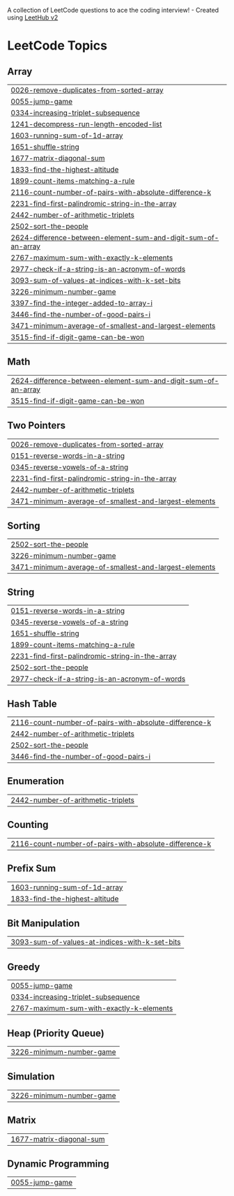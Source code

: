 A collection of LeetCode questions to ace the coding interview! - Created using [LeetHub v2](https://github.com/arunbhardwaj/LeetHub-2.0)
<!---LeetCode Topics Start-->
# LeetCode Topics
## Array
|  |
| ------- |
| [0026-remove-duplicates-from-sorted-array](https://github.com/beast-45/Leetcode/tree/master/0026-remove-duplicates-from-sorted-array) |
| [0055-jump-game](https://github.com/beast-45/Leetcode/tree/master/0055-jump-game) |
| [0334-increasing-triplet-subsequence](https://github.com/beast-45/Leetcode/tree/master/0334-increasing-triplet-subsequence) |
| [1241-decompress-run-length-encoded-list](https://github.com/beast-45/Leetcode/tree/master/1241-decompress-run-length-encoded-list) |
| [1603-running-sum-of-1d-array](https://github.com/beast-45/Leetcode/tree/master/1603-running-sum-of-1d-array) |
| [1651-shuffle-string](https://github.com/beast-45/Leetcode/tree/master/1651-shuffle-string) |
| [1677-matrix-diagonal-sum](https://github.com/beast-45/Leetcode/tree/master/1677-matrix-diagonal-sum) |
| [1833-find-the-highest-altitude](https://github.com/beast-45/Leetcode/tree/master/1833-find-the-highest-altitude) |
| [1899-count-items-matching-a-rule](https://github.com/beast-45/Leetcode/tree/master/1899-count-items-matching-a-rule) |
| [2116-count-number-of-pairs-with-absolute-difference-k](https://github.com/beast-45/Leetcode/tree/master/2116-count-number-of-pairs-with-absolute-difference-k) |
| [2231-find-first-palindromic-string-in-the-array](https://github.com/beast-45/Leetcode/tree/master/2231-find-first-palindromic-string-in-the-array) |
| [2442-number-of-arithmetic-triplets](https://github.com/beast-45/Leetcode/tree/master/2442-number-of-arithmetic-triplets) |
| [2502-sort-the-people](https://github.com/beast-45/Leetcode/tree/master/2502-sort-the-people) |
| [2624-difference-between-element-sum-and-digit-sum-of-an-array](https://github.com/beast-45/Leetcode/tree/master/2624-difference-between-element-sum-and-digit-sum-of-an-array) |
| [2767-maximum-sum-with-exactly-k-elements](https://github.com/beast-45/Leetcode/tree/master/2767-maximum-sum-with-exactly-k-elements) |
| [2977-check-if-a-string-is-an-acronym-of-words](https://github.com/beast-45/Leetcode/tree/master/2977-check-if-a-string-is-an-acronym-of-words) |
| [3093-sum-of-values-at-indices-with-k-set-bits](https://github.com/beast-45/Leetcode/tree/master/3093-sum-of-values-at-indices-with-k-set-bits) |
| [3226-minimum-number-game](https://github.com/beast-45/Leetcode/tree/master/3226-minimum-number-game) |
| [3397-find-the-integer-added-to-array-i](https://github.com/beast-45/Leetcode/tree/master/3397-find-the-integer-added-to-array-i) |
| [3446-find-the-number-of-good-pairs-i](https://github.com/beast-45/Leetcode/tree/master/3446-find-the-number-of-good-pairs-i) |
| [3471-minimum-average-of-smallest-and-largest-elements](https://github.com/beast-45/Leetcode/tree/master/3471-minimum-average-of-smallest-and-largest-elements) |
| [3515-find-if-digit-game-can-be-won](https://github.com/beast-45/Leetcode/tree/master/3515-find-if-digit-game-can-be-won) |
## Math
|  |
| ------- |
| [2624-difference-between-element-sum-and-digit-sum-of-an-array](https://github.com/beast-45/Leetcode/tree/master/2624-difference-between-element-sum-and-digit-sum-of-an-array) |
| [3515-find-if-digit-game-can-be-won](https://github.com/beast-45/Leetcode/tree/master/3515-find-if-digit-game-can-be-won) |
## Two Pointers
|  |
| ------- |
| [0026-remove-duplicates-from-sorted-array](https://github.com/beast-45/Leetcode/tree/master/0026-remove-duplicates-from-sorted-array) |
| [0151-reverse-words-in-a-string](https://github.com/beast-45/Leetcode/tree/master/0151-reverse-words-in-a-string) |
| [0345-reverse-vowels-of-a-string](https://github.com/beast-45/Leetcode/tree/master/0345-reverse-vowels-of-a-string) |
| [2231-find-first-palindromic-string-in-the-array](https://github.com/beast-45/Leetcode/tree/master/2231-find-first-palindromic-string-in-the-array) |
| [2442-number-of-arithmetic-triplets](https://github.com/beast-45/Leetcode/tree/master/2442-number-of-arithmetic-triplets) |
| [3471-minimum-average-of-smallest-and-largest-elements](https://github.com/beast-45/Leetcode/tree/master/3471-minimum-average-of-smallest-and-largest-elements) |
## Sorting
|  |
| ------- |
| [2502-sort-the-people](https://github.com/beast-45/Leetcode/tree/master/2502-sort-the-people) |
| [3226-minimum-number-game](https://github.com/beast-45/Leetcode/tree/master/3226-minimum-number-game) |
| [3471-minimum-average-of-smallest-and-largest-elements](https://github.com/beast-45/Leetcode/tree/master/3471-minimum-average-of-smallest-and-largest-elements) |
## String
|  |
| ------- |
| [0151-reverse-words-in-a-string](https://github.com/beast-45/Leetcode/tree/master/0151-reverse-words-in-a-string) |
| [0345-reverse-vowels-of-a-string](https://github.com/beast-45/Leetcode/tree/master/0345-reverse-vowels-of-a-string) |
| [1651-shuffle-string](https://github.com/beast-45/Leetcode/tree/master/1651-shuffle-string) |
| [1899-count-items-matching-a-rule](https://github.com/beast-45/Leetcode/tree/master/1899-count-items-matching-a-rule) |
| [2231-find-first-palindromic-string-in-the-array](https://github.com/beast-45/Leetcode/tree/master/2231-find-first-palindromic-string-in-the-array) |
| [2502-sort-the-people](https://github.com/beast-45/Leetcode/tree/master/2502-sort-the-people) |
| [2977-check-if-a-string-is-an-acronym-of-words](https://github.com/beast-45/Leetcode/tree/master/2977-check-if-a-string-is-an-acronym-of-words) |
## Hash Table
|  |
| ------- |
| [2116-count-number-of-pairs-with-absolute-difference-k](https://github.com/beast-45/Leetcode/tree/master/2116-count-number-of-pairs-with-absolute-difference-k) |
| [2442-number-of-arithmetic-triplets](https://github.com/beast-45/Leetcode/tree/master/2442-number-of-arithmetic-triplets) |
| [2502-sort-the-people](https://github.com/beast-45/Leetcode/tree/master/2502-sort-the-people) |
| [3446-find-the-number-of-good-pairs-i](https://github.com/beast-45/Leetcode/tree/master/3446-find-the-number-of-good-pairs-i) |
## Enumeration
|  |
| ------- |
| [2442-number-of-arithmetic-triplets](https://github.com/beast-45/Leetcode/tree/master/2442-number-of-arithmetic-triplets) |
## Counting
|  |
| ------- |
| [2116-count-number-of-pairs-with-absolute-difference-k](https://github.com/beast-45/Leetcode/tree/master/2116-count-number-of-pairs-with-absolute-difference-k) |
## Prefix Sum
|  |
| ------- |
| [1603-running-sum-of-1d-array](https://github.com/beast-45/Leetcode/tree/master/1603-running-sum-of-1d-array) |
| [1833-find-the-highest-altitude](https://github.com/beast-45/Leetcode/tree/master/1833-find-the-highest-altitude) |
## Bit Manipulation
|  |
| ------- |
| [3093-sum-of-values-at-indices-with-k-set-bits](https://github.com/beast-45/Leetcode/tree/master/3093-sum-of-values-at-indices-with-k-set-bits) |
## Greedy
|  |
| ------- |
| [0055-jump-game](https://github.com/beast-45/Leetcode/tree/master/0055-jump-game) |
| [0334-increasing-triplet-subsequence](https://github.com/beast-45/Leetcode/tree/master/0334-increasing-triplet-subsequence) |
| [2767-maximum-sum-with-exactly-k-elements](https://github.com/beast-45/Leetcode/tree/master/2767-maximum-sum-with-exactly-k-elements) |
## Heap (Priority Queue)
|  |
| ------- |
| [3226-minimum-number-game](https://github.com/beast-45/Leetcode/tree/master/3226-minimum-number-game) |
## Simulation
|  |
| ------- |
| [3226-minimum-number-game](https://github.com/beast-45/Leetcode/tree/master/3226-minimum-number-game) |
## Matrix
|  |
| ------- |
| [1677-matrix-diagonal-sum](https://github.com/beast-45/Leetcode/tree/master/1677-matrix-diagonal-sum) |
## Dynamic Programming
|  |
| ------- |
| [0055-jump-game](https://github.com/beast-45/Leetcode/tree/master/0055-jump-game) |
<!---LeetCode Topics End-->